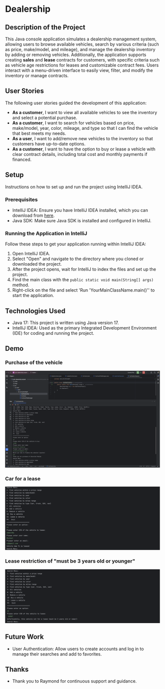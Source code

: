 # Dealership

## Description of the Project

This Java console application simulates a dealership management system, allowing users to browse available vehicles, search by various criteria (such as price, make/model, and mileage), and manage the dealership inventory by adding or removing vehicles. Additionally, the application supports creating **sales** and **lease** contracts for customers, with specific criteria such as vehicle age restrictions for leases and customizable contract fees. Users interact with a menu-driven interface to easily view, filter, and modify the inventory or manage contracts.

## User Stories

The following user stories guided the development of this application:

- **As a customer**, I want to view all available vehicles to see the inventory and select a potential purchase.
- **As a customer**, I want to search for vehicles based on price, make/model, year, color, mileage, and type so that I can find the vehicle that best meets my needs.
- **As a user**, I want to add/remove new vehicles to the inventory so that customers have up-to-date options.
- **As a customer**, I want to have the option to buy or lease a vehicle with clear contract details, including total cost and monthly payments if financed.
## Setup

Instructions on how to set up and run the project using IntelliJ IDEA.

### Prerequisites

- IntelliJ IDEA: Ensure you have IntelliJ IDEA installed, which you can download from [here](https://www.jetbrains.com/idea/download/).
- Java SDK: Make sure Java SDK is installed and configured in IntelliJ.

### Running the Application in IntelliJ

Follow these steps to get your application running within IntelliJ IDEA:

1. Open IntelliJ IDEA.
2. Select "Open" and navigate to the directory where you cloned or downloaded the project.
3. After the project opens, wait for IntelliJ to index the files and set up the project.
4. Find the main class with the `public static void main(String[] args)` method.
5. Right-click on the file and select 'Run 'YourMainClassName.main()'' to start the application.

## Technologies Used

- Java 17: This project is written using Java version 17.
- IntelliJ IDEA: Used as the primary Integrated Development Environment (IDE) for coding and running the project.

## Demo
### Purchase of the vehicle
![PurchaseOfVehicle.png](imgs/PurchaseOfVehicle.png)
### Car for a lease
![Lease.png](imgs/Lease.png)
### Lease restriction of "must be 3 years old or younger"
![LeaseAge.png](imgs/LeaseAge.png)

## Future Work

- User Authentication: Allow users to create accounts and log in to manage their searches and add to favorites.


## Thanks

- Thank you to Raymond for continuous support and guidance.
